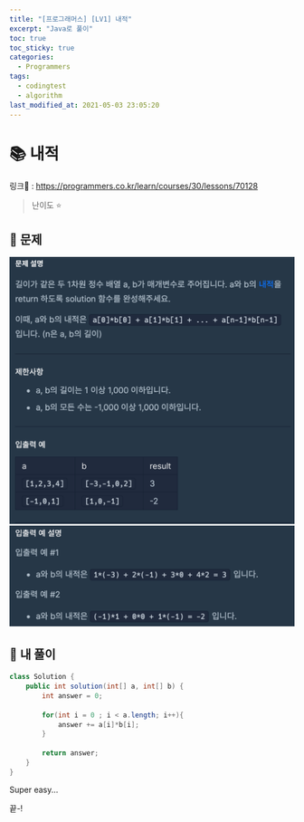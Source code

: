 ```yaml
---
title: "[프로그래머스] [LV1] 내적"
excerpt: "Java로 풀이"
toc: true
toc_sticky: true
categories:
  - Programmers
tags:
  - codingtest
  - algorithm
last_modified_at: 2021-05-03 23:05:20
---
```


# 📚 내적
  
링크📎 : <https://programmers.co.kr/learn/courses/30/lessons/70128>  

>난이도 ⭐️
  
## 📖 문제  
  
![이미지](/assets/images/Programmers/Lv1/12-1.png)
![이미지](/assets/images/Programmers/Lv1/12-2.png)
  
## 📝 내 풀이  
  
```java  
class Solution {
    public int solution(int[] a, int[] b) {
        int answer = 0;
        
        for(int i = 0 ; i < a.length; i++){
            answer += a[i]*b[i];
        }
        
        return answer;
    }
}
```
  
Super easy...
  
끝-!